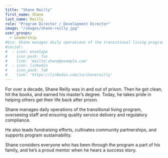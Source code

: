 ```yaml
---
title: "Shane Reilly"
first_name: Shane
last_name: Reilly
role: "Program Director / Development Director"
image: "/images/shane-reilly.jpg"
user_groups:
  - Leadership
#bio: Shane manages daily operations of the transitional living program, overseeing staff and ensuring quality service delivery and regulatory compliance. He also leads fundraising efforts, cultivates community partnerships, and supports program sustainability.
#social:
#  - icon: envelope
#    icon_pack: fas
#    link: 'mailto:shane@example.com'
#  - icon: linkedin
#    icon_pack: fab
#    link: 'https://linkedin.com/in/shanereilly'
---
```


For over a decade, Shane Reilly was in and out of prison. Then he got clean, hit the books, and earned his master’s degree. Today, he takes pride in helping others get their life back after prison.

Shane manages daily operations of the transitional living program, overseeing staff and ensuring quality service delivery and regulatory compliance. 

He also leads fundraising efforts, cultivates community partnerships, and supports program sustainability.

Shane considers everyone who has been through the program a part of his family, and he’s a proud mentor when he hears a success story.
